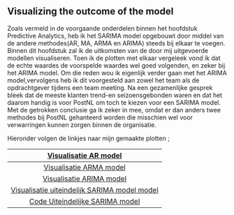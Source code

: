 ## Visualizing the outcome of the model

Zoals vermeld in de voorgaande onderdelen binnen het hoofdstuk Predictive Analytics, heb ik het SARIMA model opgebouwt door middel van de andere methodes(AR, MA, ARMA en ARIMA) steeds bij elkaar te voegen. Binnen dit hoofdstuk zal ik de uitkomsten van de door mij uitgevoerde modellen visualiseren. Toen ik de plotten met elkaar vergeleek vond ik dat de echte waardes de voorspelde waardes wel goed volgenden, en zeker bij het ARIMA model. Om die reden wou ik eigenlijk verder gaan met het ARIMA model,vervolgens heb ik dit voorgesteld aan zowel het team als de opdrachtgever tijdens een team meeting. Na een gezamenlijke gesprek bleek dat de meeste klanten trend-en seizoensgebonden waren en dat het daarom handig is voor PostNL om toch te kiezen voor een SARIMA model. Met de getrokken conclusie ga ik zeker in mee, omdat er dan anders twee methodes bij PostNL gehanteerd worden die misschien wel voor verwarringen kunnen zorgen binnen de organisatie.

Hieronder volgen de linkjes naar mijn gemaakte plotten ;


|[Visualisatie AR model]()|
|:-----:|
|[Visualisatie ARMA model]()|
|[Visualisatie ARIMA model]()|
|[Visualisatie uiteindelijk SARIMA model model](https://github.com/Emir-Acikgoz-50/Minor-Data-Science/blob/main/Notebook%20Bewijzen/visualisatie%20sarima.PNG) |
|[Code Uiteindelijke SARIMA model](https://github.com/Emir-Acikgoz-50/Minor-Data-Science/blob/main/Notebook%20Codes/SARIMA_model_klant_266_rolling_window_verschil.ipynb)|
